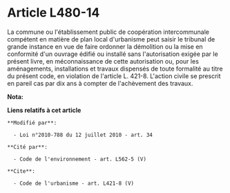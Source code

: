 # Article L480-14

La commune ou l'établissement public de coopération intercommunale compétent en matière de plan local d'urbanisme peut saisir
le tribunal de grande instance en vue de faire ordonner la démolition ou la mise en conformité d'un ouvrage édifié ou
installé sans l'autorisation exigée par le présent livre, en méconnaissance de cette autorisation ou, pour les aménagements,
installations et travaux dispensés de toute formalité au titre du présent code, en violation de l'article L. 421-8. L'action
civile se prescrit en pareil cas par dix ans à compter de l'achèvement des travaux.

**Nota:**



**Liens relatifs à cet article**

	**Modifié par**:

	  - Loi n°2010-788 du 12 juillet 2010 - art. 34

	**Cité par**:

	  - Code de l'environnement - art. L562-5 (V)

	**Cite**:

	  - Code de l'urbanisme - art. L421-8 (V)
